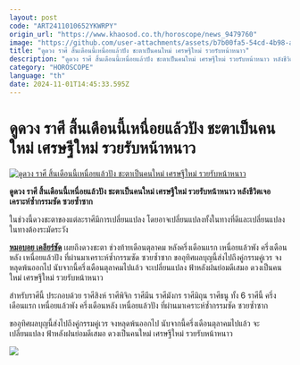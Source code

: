 ```yaml
---
layout: post
code: "ART2411010652YKWRPY"
origin_url: "https://www.khaosod.co.th/horoscope/news_9479760"
image: "https://github.com/user-attachments/assets/b7b00fa5-54cd-4b98-a356-aa0b397fd9f0"
title: "ดูดวง ราศี สิ้นเดือนนี้เหนื่อยแล้วปัง ชะตาเป็นคนใหม่ เศรษฐีใหม่ รวยรับหน้าหนาว"
description: "ดูดวง ราศี สิ้นเดือนนี้เหนื่อยแล้วปัง ชะตาเป็นคนใหม่ เศรษฐีใหม่ รวยรับหน้าหนาว หลังชีวิตเจอเคราะห์ซ้ำกรรมซัด ซวยซ้ำซาก ในช่วงที่ผ่านมา"
category: "HOROSCOPE"
language: "th"
date: 2024-11-01T14:45:33.595Z
---
```


# ดูดวง ราศี สิ้นเดือนนี้เหนื่อยแล้วปัง ชะตาเป็นคนใหม่ เศรษฐีใหม่ รวยรับหน้าหนาว

[![ดูดวง ราศี สิ้นเดือนนี้เหนื่อยแล้วปัง ชะตาเป็นคนใหม่ เศรษฐีใหม่ รวยรับหน้าหนาว](https://www.khaosod.co.th/wpapp/uploads/2024/10/Horoscope4548222-3.jpg "ดูดวง ราศี สิ้นเดือนนี้เหนื่อยแล้วปัง ชะตาเป็นคนใหม่ เศรษฐีใหม่ รวยรับหน้าหนาว")](https://www.khaosod.co.th/wpapp/uploads/2024/10/Horoscope4548222-3.jpg)

**ดูดวง ราศี สิ้นเดือนนี้เหนื่อยแล้วปัง ชะตาเป็นคนใหม่ เศรษฐีใหม่ รวยรับหน้าหนาว หลังชีวิตเจอเคราะห์ซ้ำกรรมซัด ซวยซ้ำซาก**

ในช่วงนี้ดวงชะตาของแต่ละราศีมีการเปลี่ยนแปลง โดยอาจเปลี่ยนแปลงทั้งในทางที่ดีและเปลี่ยนแปลงในทางต้องระมัดระวัง

[**หมอบอย เคลียร์ชัด**](https://www.facebook.com/profile.php?id=100057221688922) เผยถึงดวงชะตา ช่วงท้ายเดือนตุลาคม หลังครึ่งเดือนแรก เหนื่อยแล้วพัง ครึ่งเดือนหลัง เหนื่อยแล้วปัง ที่ผ่านมาเคราะห์ซ้ำกรรมซัด ซวยซ้ำซาก ขออุทิศผลบุญนี้ส่งไปถึงคู่กรรมคู่เวร จงหลุดพ้นออกไป นับจากนี้ครึ่งเดือนตุลาคมไปแล้ว จะเปลี่ยนแปลง ฟ้าหลังฝนย่อมดีเสมอ ดวงเป็นคนใหม่ เศรษฐีใหม่ รวยรับหน้าหนาว

สำหรับราศีนี้ ประกอบด้วย ราศีสิงห์ ราศีพิจิก ราศีมีน ราศีมังกร ราศีมิถุน ราศีธนู ทั้ง 6 ราศีนี้ ครึ่งเดือนแรก เหนื่อยแล้วพัง ครึ่งเดือนหลัง เหนื่อยแล้วปัง ที่ผ่านมาเคราะห์ซ้ำกรรมซัด ซวยซ้ำซาก

ขออุทิศผลบุญนี้ส่งไปถึงคู่กรรมคู่เวร จงหลุดพ้นออกไป นับจากนี้ครึ่งเดือนตุลาคมไปแล้ว จะเปลี่ยนแปลง ฟ้าหลังฝนย่อมดีเสมอ ดวงเป็นคนใหม่ เศรษฐีใหม่ รวยรับหน้าหนาว

[![](https://www.khaosod.co.th/wpapp/uploads/2024/10/463914711_1066064965310883_8598883269757731711_n.jpg)](https://www.khaosod.co.th/wpapp/uploads/2024/10/463914711_1066064965310883_8598883269757731711_n.jpg)